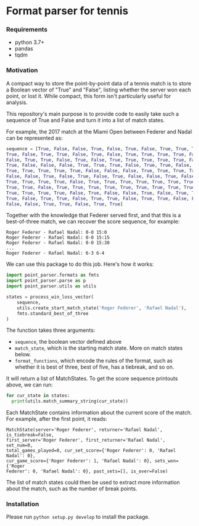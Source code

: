 # Format parser for tennis

### Requirements

* python 3.7+
* pandas
* tqdm

### Motivation

A compact way to store the point-by-point data of a tennis match is to store a
Boolean vector of "True" and "False", listing whether the server won each point,
or lost it. While compact, this form isn't particularly useful for analysis.

This repository's main purpose is to provide code to easily take such a sequence
of True and False and turn it into a list of match states.

For example, the 2017 match at the Miami Open between Federer and Nadal can be
represented as:

```python
sequence = [True, False, False, True, False, True, False, True, True, True,
True, False, True, True, False, True, False, True, True, True, True, False,
False, True, True, False, True, False, True, True, True, True, True, False,
True, False, False, False, True, True, True, False, True, True, False, False,
True, True, True, True, True, False, False, False, True, True, True, True,
False, False, True, False, True, False, True, False, False, True, False, True,
True, True, True, True, False, True, True, True, True, True, True, True, False,
True, True, False, True, True, True, True, True, True, True, True, True, True,
True, True, True, True, False, True, False, False, True, False, True, True,
True, False, True, True, False, True, True, False, True, True, False, False,
False, False, True, True, False, True, True]
```

Together with the knowledge that Federer served first, and that this is a
best-of-three match, we can recover the score sequence, for example:

```
Roger Federer - Rafael Nadal: 0-0 15:0
Roger Federer - Rafael Nadal: 0-0 15:15
Roger Federer - Rafael Nadal: 0-0 15:30
...
Roger Federer - Rafael Nadal: 6-3 6-4
```

We can use this package to do this job. Here's how it works:

```python
import point_parser.formats as fmts
import point_parser.parse as p
import point_parser.utils as utils

states = process_win_loss_vector(
    sequence,
    utils.create_start_match_state('Roger Federer', 'Rafael Nadal'),
    fmts.standard_best_of_three
)
```

The function takes three arguments:

* `sequence`, the boolean vector defined above
* `match_state`, which is the starting match state. More on match states below.
* `format_functions`, which encode the rules of the format, such as whether it
  is best of three, best of five, has a tiebreak, and so on.

It will return a list of MatchStates. To get the score sequence printouts above,
we can run:

```python
for cur_state in states:
  print(utils.match_summary_string(cur_state))
```

Each MatchState contains information about the current score of the match. For
example, after the first point, it reads:

```
MatchState(server='Roger Federer', returner='Rafael Nadal', is_tiebreak=False,
first_server='Roger Federer', first_returner='Rafael Nadal', set_num=0,
total_games_played=0, cur_set_score={'Roger Federer': 0, 'Rafael Nadal': 0},
cur_game_score={'Roger Federer': 1, 'Rafael Nadal': 0}, sets_won={'Roger
Federer': 0, 'Rafael Nadal': 0}, past_sets=[], is_over=False)
```

The list of match states could then be used to extract more information about
the match, such as the number of break points.

### Installation

Please run `python setup.py develop` to install the package.
